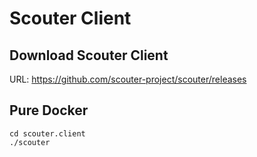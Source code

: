 # Scouter Client

Download Scouter Client
-----------------------

URL: https://github.com/scouter-project/scouter/releases

Pure Docker
-----------
```
cd scouter.client
./scouter
```

